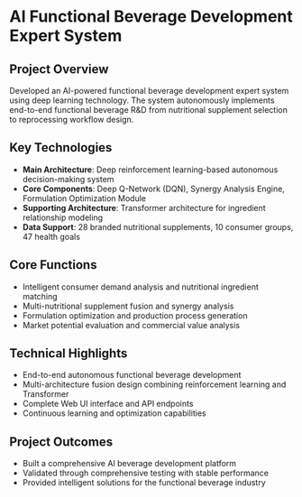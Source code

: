 # AI Functional Beverage Development Expert System

## Project Overview
Developed an AI-powered functional beverage development expert system using deep learning technology. The system autonomously implements end-to-end functional beverage R&D from nutritional supplement selection to reprocessing workflow design.

## Key Technologies
- **Main Architecture**: Deep reinforcement learning-based autonomous decision-making system
- **Core Components**: Deep Q-Network (DQN), Synergy Analysis Engine, Formulation Optimization Module
- **Supporting Architecture**: Transformer architecture for ingredient relationship modeling
- **Data Support**: 28 branded nutritional supplements, 10 consumer groups, 47 health goals

## Core Functions
- Intelligent consumer demand analysis and nutritional ingredient matching
- Multi-nutritional supplement fusion and synergy analysis
- Formulation optimization and production process generation
- Market potential evaluation and commercial value analysis

## Technical Highlights
- End-to-end autonomous functional beverage development
- Multi-architecture fusion design combining reinforcement learning and Transformer
- Complete Web UI interface and API endpoints
- Continuous learning and optimization capabilities

## Project Outcomes
- Built a comprehensive AI beverage development platform
- Validated through comprehensive testing with stable performance
- Provided intelligent solutions for the functional beverage industry